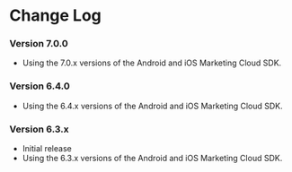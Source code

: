 Change Log
==========

### Version 7.0.0

* Using the 7.0.x versions of the Android and iOS Marketing Cloud SDK.

### Version 6.4.0

* Using the 6.4.x versions of the Android and iOS Marketing Cloud SDK.

### Version 6.3.x

* Initial release
* Using the 6.3.x versions of the Android and iOS Marketing Cloud SDK.